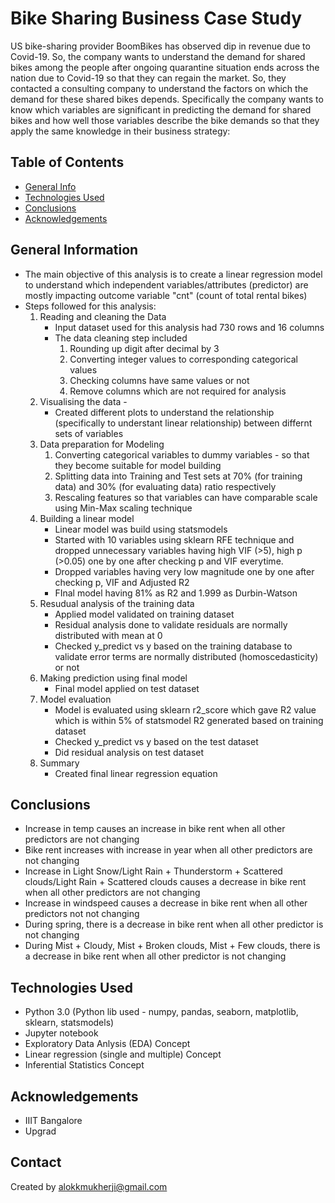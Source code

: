 # Bike Sharing Business Case Study 

US bike-sharing provider BoomBikes has observed dip in revenue due to Covid-19. So, the company wants to understand the demand for shared bikes among the people after ongoing quarantine situation ends across the nation due to Covid-19 so that they can regain the market. So, they contacted a consulting company to understand the factors on which the demand for these shared bikes depends. Specifically the company wants to know which variables are significant in predicting the demand for shared bikes and how well those variables describe the bike demands so that they apply the same knowledge in their business strategy:

## Table of Contents
* [General Info](#general-information)
* [Technologies Used](#technologies-used)
* [Conclusions](#conclusions)
* [Acknowledgements](#acknowledgements)

## General Information
- The main objective of this analysis is to create a linear regression model to understand which independent variables/attributes (predictor) are mostly impacting outcome variable "cnt" (count of total rental bikes)
- Steps followed for this analysis: 
  1. Reading and cleaning the Data
     - Input dataset used for this analysis had 730 rows and 16 columns
     - The data cleaning step included
        1. Rounding up digit after decimal  by 3 
        2. Converting integer values to corresponding categorical values 
        3. Checking columns have same values or not
        4. Remove columns which are not required for analysis
  2. Visualising the data - 
     -  Created different plots to understand the relationship (specifically to understant linear relationship) between differnt sets of variables 
  3. Data preparation for Modeling
        1. Converting categorical variables to dummy variables - so that they become suitable for model building 
        2. Splitting data into Training and Test sets at 70% (for training data) and 30% (for evaluating data) ratio respectively
        3. Rescaling features so that variables can have comparable scale using Min-Max scaling technique
  4. Building a linear model
      - Linear model was build using statsmodels 
      - Started with 10 variables using sklearn RFE technique and dropped unnecessary variables having high VIF (>5), high p (>0.05) one by one after checking p and VIF everytime.
      - Dropped variables having very low magnitude one by one after checking p, VIF and Adjusted R2
      - FInal model having 81% as R2 and 1.999 as Durbin-Watson
  5. Resudual analysis of the training data
      - Applied model validated on training dataset
      - Residual analysis done to validate residuals are normally distributed with mean at 0
      - Checked y_predict vs y based on the training database to validate error terms are normally distributed (homoscedasticity) or not
  6. Making prediction using final model
      - Final model applied on test dataset
  7. Model evaluation
      - Model is evaluated using sklearn r2_score which gave R2 value which is within 5% of statsmodel R2 generated based on training dataset
      - Checked y_predict vs y based on the test dataset
      - Did residual analysis on test dataset
  8. Summary
      - Created final linear regression equation 


   
 

<!-- You don't have to answer all the questions - just the ones relevant to your project. -->

## Conclusions
 -  Increase in temp causes an increase in bike rent when all other predictors are not changing
 -  Bike rent increases with increase in year when all other predictors are not changing
-   Increase in Light Snow/Light Rain + Thunderstorm + Scattered clouds/Light Rain + Scattered clouds causes a decrease in bike rent when all other predictors are not changing
-   Increase in windspeed causes a decrease in bike rent when all other predictors not not changing
-   During spring, there is a decrease in bike rent when all other predictor is not changing
-   During Mist + Cloudy, Mist + Broken clouds, Mist + Few clouds, there is a decrease in bike rent when all other predictor is not changing

<!-- You don't have to answer all the questions - just the ones relevant to your project. -->


## Technologies Used
- Python 3.0 (Python lib used - numpy, pandas, seaborn, matplotlib, sklearn, statsmodels)
- Jupyter notebook
- Exploratory Data Anlysis (EDA) Concept
- Linear regression (single and multiple) Concept
- Inferential Statistics Concept

<!-- As the libraries versions keep on changing, it is recommended to mention the version of library used in this project -->

## Acknowledgements

- IIIT Bangalore
- Upgrad 


## Contact
Created by alokkmukherji@gmail.com 


<!-- Optional -->
<!-- ## License -->
<!-- This project is open source and available under the [... License](). -->

<!-- You don't have to include all sections - just the one's relevant to your project -->
